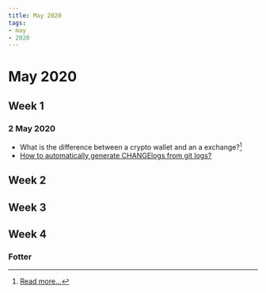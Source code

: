 ```yaml
---
title: May 2020
tags:
- may
- 2020
---
```


# May 2020

<TagLinks />

## Week 1

### 2 May 2020

* What is the difference between a crypto wallet and an a exchange?[^1]
* [How to automatically generate CHANGElogs from git logs?](../notes/gitchangelog)

## Week 2

## Week 3

## Week 4

### Fotter

[^1]: [Read more...](../crypto/intro.md)


<SimpleNewsletter/>
<Disqus />

